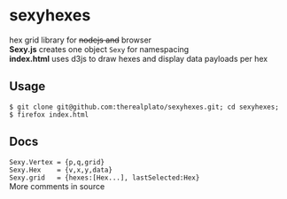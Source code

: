 sexyhexes
=========
hex grid library for ~~nodejs and~~ browser  
**Sexy.js** creates one object `Sexy` for namespacing  
**index.html** uses d3js to draw hexes and display data payloads per hex  

## Usage
`$ git clone git@github.com:therealplato/sexyhexes.git; cd sexyhexes;`  
`$ firefox index.html`

## Docs
`Sexy.Vertex = {p,q,grid}`  
`Sexy.Hex    = {v,x,y,data}`  
`Sexy.grid   = {hexes:[Hex...], lastSelected:Hex}`  
More comments in source  
